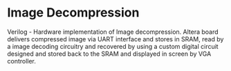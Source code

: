 # Image Decompression
Verilog - Hardware implementation of Image decompression.
Altera board delivers compressed image via UART interface and stores in SRAM, read by a image decoding circuitry and  recovered by using a custom digital circuit designed and stored back to the SRAM and displayed in screen by VGA controller.
